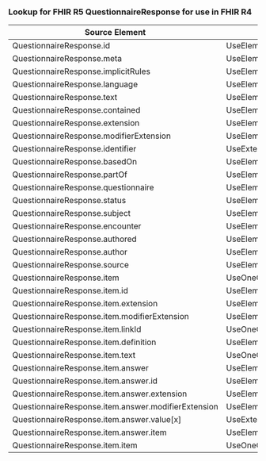 ### Lookup for FHIR R5 QuestionnaireResponse for use in FHIR R4

| Source Element | Usage | Target |
| -------------- | ----- | ------ |
| QuestionnaireResponse.id | UseElementSameName | QuestionnaireResponse.id |
| QuestionnaireResponse.meta | UseElementSameName | QuestionnaireResponse.meta |
| QuestionnaireResponse.implicitRules | UseElementSameName | QuestionnaireResponse.implicitRules |
| QuestionnaireResponse.language | UseElementSameName | QuestionnaireResponse.language |
| QuestionnaireResponse.text | UseElementSameName | QuestionnaireResponse.text |
| QuestionnaireResponse.contained | UseElementSameName | QuestionnaireResponse.contained |
| QuestionnaireResponse.extension | UseElementSameName | QuestionnaireResponse.extension |
| QuestionnaireResponse.modifierExtension | UseElementSameName | QuestionnaireResponse.modifierExtension |
| QuestionnaireResponse.identifier | UseExtension | http://hl7.org/fhir/5.0/StructureDefinition/extension-QuestionnaireResponse.identifier |
| QuestionnaireResponse.basedOn | UseElementSameName | QuestionnaireResponse.basedOn |
| QuestionnaireResponse.partOf | UseElementSameName | QuestionnaireResponse.partOf |
| QuestionnaireResponse.questionnaire | UseElementSameName | QuestionnaireResponse.questionnaire |
| QuestionnaireResponse.status | UseElementSameName | QuestionnaireResponse.status |
| QuestionnaireResponse.subject | UseElementSameName | QuestionnaireResponse.subject |
| QuestionnaireResponse.encounter | UseElementSameName | QuestionnaireResponse.encounter |
| QuestionnaireResponse.authored | UseElementSameName | QuestionnaireResponse.authored |
| QuestionnaireResponse.author | UseElementSameName | QuestionnaireResponse.author |
| QuestionnaireResponse.source | UseElementSameName | QuestionnaireResponse.source |
| QuestionnaireResponse.item | UseOneOfElements | QuestionnaireResponse.item,QuestionnaireResponse.item |
| QuestionnaireResponse.item.id | UseElementSameName | QuestionnaireResponse.item.id |
| QuestionnaireResponse.item.extension | UseElementSameName | QuestionnaireResponse.item.extension |
| QuestionnaireResponse.item.modifierExtension | UseElementSameName | QuestionnaireResponse.item.modifierExtension |
| QuestionnaireResponse.item.linkId | UseOneOfElements | QuestionnaireResponse.item.linkId,QuestionnaireResponse.item.linkId |
| QuestionnaireResponse.item.definition | UseElementSameName | QuestionnaireResponse.item.definition |
| QuestionnaireResponse.item.text | UseOneOfElements | QuestionnaireResponse.item.text,QuestionnaireResponse.item.text,QuestionnaireResponse.item.text,QuestionnaireResponse.item.text |
| QuestionnaireResponse.item.answer | UseElementSameName | QuestionnaireResponse.item.answer |
| QuestionnaireResponse.item.answer.id | UseElementSameName | QuestionnaireResponse.item.answer.id |
| QuestionnaireResponse.item.answer.extension | UseElementSameName | QuestionnaireResponse.item.answer.extension |
| QuestionnaireResponse.item.answer.modifierExtension | UseElementSameName | QuestionnaireResponse.item.answer.modifierExtension |
| QuestionnaireResponse.item.answer.value[x] | UseExtension | http://hl7.org/fhir/5.0/StructureDefinition/extension-QuestionnaireResponse.item.answer.value |
| QuestionnaireResponse.item.answer.item | UseElementSameName | QuestionnaireResponse.item.answer.item |
| QuestionnaireResponse.item.item | UseOneOfElements | QuestionnaireResponse.item.item,QuestionnaireResponse.item.item |
